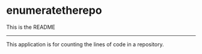 # enumeratetherepo

This is the README 

---

This application is for counting the lines of code in a repository.  
